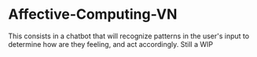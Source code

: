 # Affective-Computing-VN

This consists in a chatbot that will recognize patterns in the user's input to determine how are they feeling, and act accordingly.
Still a WIP
